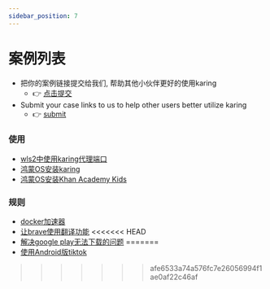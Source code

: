 ```yaml
---
sidebar_position: 7
---
```


# 案例列表
- 把你的案例链接提交给我们, 帮助其他小伙伴更好的使用karing
  - 👉 [点击提交](https://github.com/KaringX/karing/issues/138)
- Submit your case links to us to help other users better utilize karing
  - 👉 [submit](https://github.com/KaringX/karing/issues/139)


### 使用
- [wls2中使用karing代理端口](/blog/case/wsl2)
- [鸿蒙OS安装karing](/blog/case/harmonyos)
- [鸿蒙OS安装Khan Academy Kids](/blog/case/khan-academy-kids)

### 规则
- [docker加速器](/blog/case/docker)
- [让brave使用翻译功能](/tutorial/custom-diversion#自定义分流组)
<<<<<<< HEAD
- [解决google play无法下载的问题](/blog/case/google-play)
=======
- [使用Android版tiktok](/blog/case/tiktok-android)
>>>>>>> afe6533a74a576fc7e26056994f1ae0af22c46af


